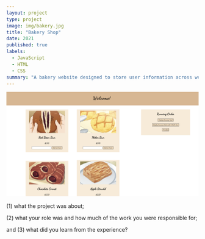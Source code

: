 ```yaml
---
layout: project
type: project
image: img/bakery.jpg
title: "Bakery Shop"
date: 2021
published: true
labels:
  - JavaScript
  - HTML
  - CSS
summary: "A bakery website designed to store user information across webpages using JavaScript."
---
```


<img class="img-fluid" src="../img/bread.png">

(1) what the project was about;

(2) what your role was and how much of the work you were responsible for;

and (3) what did you learn from the experience?
